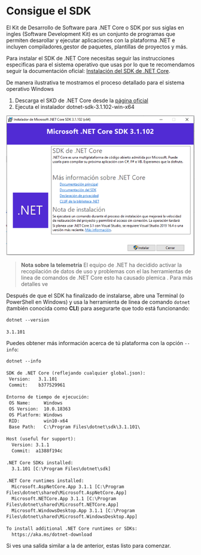 # Consigue el SDK

El Kit de Desarrollo de Software para .NET Core o SDK por sus siglas en ingles (Software Development Kit) es un conjunto de programas que permiten desarollar y ejecutar aplicaciones con la plataforma .NET e incluyen compiladores,gestor de paquetes, plantillas de proyectos y más.

Para instalar el SDK de .NET Core necesitas seguir las instrucciones especificas para el sistema operativo que usas por lo que te recomendamos seguir la documentación oficial: [Instalación del SDK de .NET Core](https://docs.microsoft.com/es-es/dotnet/core/install/sdk).

De manera ilustrativa te mostramos el proceso detallado para el sistema operativo Windows

1. Descarga el SKD de .NET Core desde la [página oficial](https://dotnet.microsoft.com/download)
2. Ejecuta el instalador dotnet-sdk-3.1.102-win-x64

![Pantalla del instalador del SDK de .NET Core](instalador-sdk.PNG)

> **Nota sobre la telemetría** El equipo de .NET ha decidido activar la recopilación de datos de uso y problemas con el las herramientas de linea de comandos de .NET Core esto ha causado plemica . Para más detalles ve [](https://docs.microsoft.com/en-us/dotnet/core/tools/telemetry)

Después de que el SDK ha finalizado de instalarse, abre una Terminal (o PowerShell en Windows) y usa la herramienta de linea de comando `dotnet` (también conocida como **CLI**) para asegurarte que todo está funcionando:

```text
dotnet --version

3.1.101
```

Puedes obtener más información acerca de tú plataforma con la opción `--info`:

```text
dotnet --info

SDK de .NET Core (reflejando cualquier global.json):
 Version:   3.1.101
 Commit:    b377529961

Entorno de tiempo de ejecución:
 OS Name:     Windows
 OS Version:  10.0.18363
 OS Platform: Windows
 RID:         win10-x64
 Base Path:   C:\Program Files\dotnet\sdk\3.1.101\

Host (useful for support):
  Version: 3.1.1
  Commit:  a1388f194c

.NET Core SDKs installed:
  3.1.101 [C:\Program Files\dotnet\sdk]

.NET Core runtimes installed:
  Microsoft.AspNetCore.App 3.1.1 [C:\Program Files\dotnet\shared\Microsoft.AspNetCore.App]
  Microsoft.NETCore.App 3.1.1 [C:\Program Files\dotnet\shared\Microsoft.NETCore.App]
  Microsoft.WindowsDesktop.App 3.1.1 [C:\Program Files\dotnet\shared\Microsoft.WindowsDesktop.App]

To install additional .NET Core runtimes or SDKs:
  https://aka.ms/dotnet-download
```

Si ves una salida similar a la de anterior, estas listo para comenzar.
